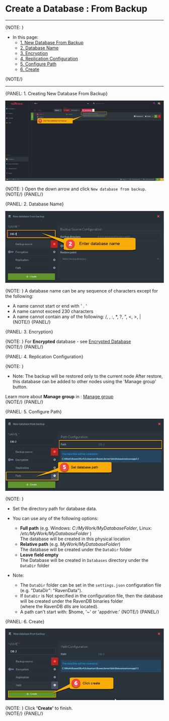 ﻿# Create a Database : From Backup
---

{NOTE: }

* In this page:  
  * [1. New Database From Backup](../../../../studio/server/databases/create-new-database/from-backup#1.-new-database)  
  * [2. Database Name](../../../../studio/server/databases/create-new-databasefrom-backup#2.-database-name)  
  * [3. Encryption](../../../../studio/server/databases/create-new-databasefrom-backup#4.-encryption)  
  * [4. Replication Configuration](../../../../studio/server/databases/create-new-database/from-backup#5.-replication-configuration)
  * [5. Configure Path](../../../../studio/server/databases/create-new-database/from-backup#5.-configure-path)
  * [6. Create](../../../../studio/server/databases/create-new-database/from-backup#5.-create)

{NOTE/}

---

{PANEL: 1. Creating New Database From Backup}

![Figure 1. Create New Database From Backup](images/new-database-from-backup-1.png "Create New Database From Backup")

{NOTE: }
Open the down arrow and click `New database from backup`.
{NOTE/}
{PANEL/}

{PANEL: 2. Database Name}

![Figure 2. Create New Database From Backup - Database name](images/new-database-from-backup-2.png "Enter Database Name")

{NOTE: }
A database name can be any sequence of characters except for the following:  

* A name cannot start or end with  ' . '  
* A name cannot exceed 230 characters  
* A name cannot contain any of the following:   /, \, :, *, ?, ", <, >, |  
{NOTE/}
{PANEL/}

{PANEL: 3. Encryption}

{NOTE: }
For **Encrypted** database - see [Encrypted Database](../../../../studio/server/databases/create-new-database/encrypted)  
{NOTE/}
{PANEL/}

{PANEL: 4. Replication Configuration}

{NOTE: }
* Note: 
The backup will be restored only to the current node 
After restore, this database can be added to other nodes using the 'Manage group' button.

Learn more about **Manage group** in : [Manage group](../../../database/settings/manage-database-group)  
{NOTE/}
{PANEL/}

{PANEL: 5. Configure Path}

![Figure 5. Create New Database From Backup - Path](images/new-database-from-backup-5.png "Configure Path")

{NOTE: }
* Set the directory path for database data.  

* You can use any of the following options:  
  * **Full path** (e.g. Windows: _C:/MyWork/MyDatabaseFolder_, Linux: _/etc/MyWork/MyDatabaseFolder_ )  
    The database will be created in this physical location  
  * **Relative path** (e.g. _MyWork/MyDatabaseFolder_)  
    The database will be created under the `DataDir` folder  
  * **Leave field empty**  
    The Database will be created in `Databases` directory under the `DataDir` folder  

* Note:  

  * The `DataDir` folder can be set in the `settings.json` configuration file (e.g. "DataDir": "RavenData").  
  * If `DataDir` is Not specified in the configuration file, then the database will be created under the RavenDB binaries folder  
    (where the RavenDB dlls are located).  
  * A path can't start with:  $home, '~' or 'appdrive:'
{NOTE/}
{PANEL/}

{PANEL: 6. Create}

![Figure 6. Create New Database From Backup - Create](images/new-database-from-backup-6.png "Create Database")

{NOTE: }
Click **'Create'** to finish.  
{NOTE/}
{PANEL/}
